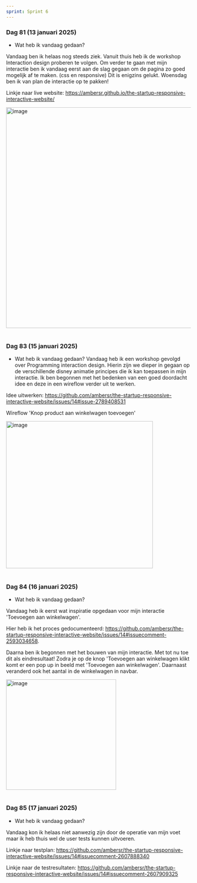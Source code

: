```yaml
---
sprint: Sprint 6
---
```


### Dag 81 (13 januari 2025)

* Wat heb ik vandaag gedaan?

Vandaag ben ik helaas nog steeds ziek. Vanuit thuis heb ik de workshop Interaction design proberen te volgen. Om verder te gaan met mijn interactie ben ik vandaag eerst aan de slag gegaan om de pagina zo goed mogelijk af te maken. (css en responsive) Dit is enigzins gelukt. Woensdag ben ik van plan de interactie op te pakken!

Linkje naar live website: https://ambersr.github.io/the-startup-responsive-interactive-website/

<img width="600" alt="image" src="https://github.com/user-attachments/assets/1b026e43-8580-45dd-81ba-e6532705422d" />
 
#  

### Dag 83 (15 januari 2025)

* Wat heb ik vandaag gedaan? 
Vandaag heb ik een workshop gevolgd over Programming interaction design. Hierin zijn we dieper in gegaan op de verschillende disney animatie principes die ik kan toepassen in mijn interactie. Ik ben begonnen met het bedenken van een goed doordacht idee en deze in een wireflow verder uit te werken. 

Idee uitwerken: https://github.com/ambersr/the-startup-responsive-interactive-website/issues/14#issue-2789408531

Wireflow 'Knop product aan winkelwagen toevoegen'

<img width="400" alt="image" src="https://github.com/user-attachments/assets/35d1aa3a-5d35-4d39-bef5-f9c58530e8be" />

#

### Dag 84 (16 januari 2025)

* Wat heb ik vandaag gedaan? 

Vandaag heb ik eerst wat inspiratie opgedaan voor mijn interactie 'Toevoegen aan winkelwagen'. 

Hier heb ik het proces gedocumenteerd: https://github.com/ambersr/the-startup-responsive-interactive-website/issues/14#issuecomment-2593034658. 

Daarna ben ik begonnen met het bouwen van mijn interactie. Met tot nu toe dit als eindresultaat! Zodra je op de knop 'Toevoegen aan winkelwagen klikt komt er een pop up in beeld met 'Toevoegen aan winkelwagen'. Daarnaast veranderd ook het aantal in de winkelwagen in navbar.

<img width="300" alt="image" src="https://github.com/user-attachments/assets/cac6be8d-0570-42a2-94ec-2deb9a0f2335" />

# 

### Dag 85 (17 januari 2025)

* Wat heb ik vandaag gedaan? 

Vandaag kon ik helaas niet aanwezig zijn door de operatie van mijn voet maar ik heb thuis wel de user tests kunnen uitvoeren.

Linkje naar testplan: https://github.com/ambersr/the-startup-responsive-interactive-website/issues/14#issuecomment-2607888340

Linkje naar de testresultaten: https://github.com/ambersr/the-startup-responsive-interactive-website/issues/14#issuecomment-2607909325
